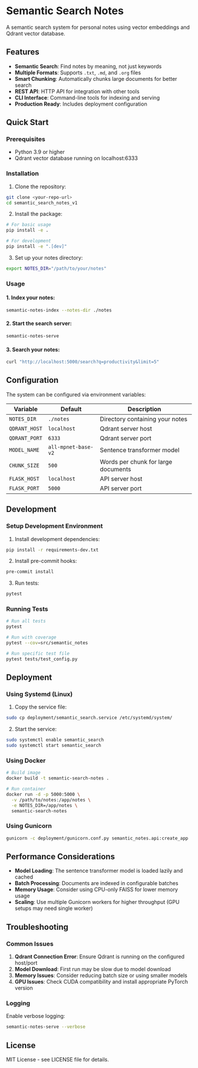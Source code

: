 # Semantic Search Notes

A semantic search system for personal notes using vector embeddings and Qdrant vector database.

## Features

- **Semantic Search**: Find notes by meaning, not just keywords
- **Multiple Formats**: Supports `.txt`, `.md`, and `.org` files
- **Smart Chunking**: Automatically chunks large documents for better search
- **REST API**: HTTP API for integration with other tools
- **CLI Interface**: Command-line tools for indexing and serving
- **Production Ready**: Includes deployment configuration

## Quick Start

### Prerequisites

- Python 3.9 or higher
- Qdrant vector database running on localhost:6333

### Installation

1. Clone the repository:
```bash
git clone <your-repo-url>
cd semantic_search_notes_v1
```

2. Install the package:
```bash
# For basic usage
pip install -e .

# For development
pip install -e ".[dev]"
```

3. Set up your notes directory:
```bash
export NOTES_DIR="/path/to/your/notes"
```

### Usage

#### 1. Index your notes:
```bash
semantic-notes-index --notes-dir ./notes
```

#### 2. Start the search server:
```bash
semantic-notes-serve
```

#### 3. Search your notes:
```bash
curl "http://localhost:5000/search?q=productivity&limit=5"
```

## Configuration

The system can be configured via environment variables:

| Variable | Default | Description |
|----------|---------|-------------|
| `NOTES_DIR` | `./notes` | Directory containing your notes |
| `QDRANT_HOST` | `localhost` | Qdrant server host |
| `QDRANT_PORT` | `6333` | Qdrant server port |
| `MODEL_NAME` | `all-mpnet-base-v2` | Sentence transformer model |
| `CHUNK_SIZE` | `500` | Words per chunk for large documents |
| `FLASK_HOST` | `localhost` | API server host |
| `FLASK_PORT` | `5000` | API server port |

## Development

### Setup Development Environment

1. Install development dependencies:
```bash
pip install -r requirements-dev.txt
```

2. Install pre-commit hooks:
```bash
pre-commit install
```

3. Run tests:
```bash
pytest
```

### Running Tests

```bash
# Run all tests
pytest

# Run with coverage
pytest --cov=src/semantic_notes

# Run specific test file
pytest tests/test_config.py
```

## Deployment

### Using Systemd (Linux)

1. Copy the service file:
```bash
sudo cp deployment/semantic_search.service /etc/systemd/system/
```

2. Start the service:
```bash
sudo systemctl enable semantic_search
sudo systemctl start semantic_search
```

### Using Docker

```bash
# Build image
docker build -t semantic-search-notes .

# Run container
docker run -d -p 5000:5000 \
  -v /path/to/notes:/app/notes \
  -e NOTES_DIR=/app/notes \
  semantic-search-notes
```

### Using Gunicorn

```bash
gunicorn -c deployment/gunicorn.conf.py semantic_notes.api:create_app
```

## Performance Considerations

- **Model Loading**: The sentence transformer model is loaded lazily and cached
- **Batch Processing**: Documents are indexed in configurable batches
- **Memory Usage**: Consider using CPU-only FAISS for lower memory usage
- **Scaling**: Use multiple Gunicorn workers for higher throughput (GPU setups may need single worker)

## Troubleshooting

### Common Issues

1. **Qdrant Connection Error**: Ensure Qdrant is running on the configured host/port
2. **Model Download**: First run may be slow due to model download
3. **Memory Issues**: Consider reducing batch size or using smaller models
4. **GPU Issues**: Check CUDA compatibility and install appropriate PyTorch version

### Logging

Enable verbose logging:
```bash
semantic-notes-serve --verbose
```

## License

MIT License - see LICENSE file for details.